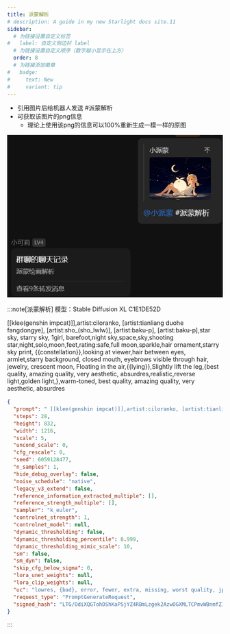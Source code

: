 ```yaml
---
title: 派蒙解析
# description: A guide in my new Starlight docs site.11
sidebar:
  # 为链接设置自定义标签
#   label: 自定义侧边栏 label
  # 为链接设置自定义顺序（数字越小显示在上方）
  order: 8
  # 为链接添加徽章
#   badge:
#     text: New
#     variant: tip
---
```


- 引用图片后给机器人发送 #派蒙解析
- 可获取该图片的png信息
  - 理论上使用该png的信息可以100%重新生成一模一样的原图

![派蒙解析](../../../assets/教程中图片/paimonAnalysis.png)

:::note[派蒙解析]
模型：Stable Diffusion XL C1E1DE52D

[[klee(genshin impcat)]],artist:ciloranko, [artist:tianliang duohe 
fangdongye], [artist:sho_(sho_lwlw)], [artist:baku-p],  [artist:baku-p],star sky, starry sky, 1girl, barefoot,night sky,space,sky,shooting star,night,solo,moon,feet,rating:safe,full moon,sparkle,hair ornament,starry sky print, {{constellation}},looking at viewer,hair between eyes, armlet,starry background, closed mouth, eyebrows visible through hair,  jewelry, crescent moon, Floating in the air,{{lying}},Slightly lift the leg,{best quality, amazing quality, very aesthetic, absurdres,realistic,reverse light,golden light,},warm-toned, best quality, amazing quality, very aesthetic, absurdres
```json
{
  "prompt": " [[klee(genshin impcat)]],artist:ciloranko, [artist:tianliang duohe \nfangdongye], [artist:sho_(sho_lwlw)], [artist:baku-p],  [artist:baku-p],star sky, starry sky, 1girl, barefoot,night sky,space,sky,shooting star,night,solo,moon,feet,rating:safe,full moon,sparkle,hair ornament,starry sky print, {{constellation}},looking at viewer,hair between eyes, armlet,starry background, closed mouth, eyebrows visible through hair,  jewelry, crescent moon, Floating in the air,{{lying}},Slightly lift the leg,{best quality, amazing quality, very aesthetic, absurdres,realistic,reverse light,golden light,},warm-toned, best quality, amazing quality, very aesthetic, absurdres",
  "steps": 28,
  "height": 832,
  "width": 1216,
  "scale": 5,
  "uncond_scale": 0,
  "cfg_rescale": 0,
  "seed": 6059128477,
  "n_samples": 1,
  "hide_debug_overlay": false,
  "noise_schedule": "native",
  "legacy_v3_extend": false,
  "reference_information_extracted_multiple": [],
  "reference_strength_multiple": [],
  "sampler": "k_euler",
  "controlnet_strength": 1,
  "controlnet_model": null,
  "dynamic_thresholding": false,
  "dynamic_thresholding_percentile": 0.999,
  "dynamic_thresholding_mimic_scale": 10,
  "sm": false,
  "sm_dyn": false,
  "skip_cfg_below_sigma": 0,
  "lora_unet_weights": null,
  "lora_clip_weights": null,
  "uc": "lowres, {bad}, error, fewer, extra, missing, worst quality, jpeg artifacts, bad quality, watermark, unfinished, displeasing, chromatic aberration, signature, extra digits, artistic error, username, scan, [abstract],    censored, mosaic, signature, watermark, username, weibo_username,",
  "request_type": "PromptGenerateRequest",
  "signed_hash": "LTG/OdiXQGTohDShKaPSjYZ4RBmLzgek2AzwOGXMLTCPmvWBnmfZ1MJw8jkEOcOoOdjxJ4xmdVT7nRumN/YIBQ=="
}
```
:::